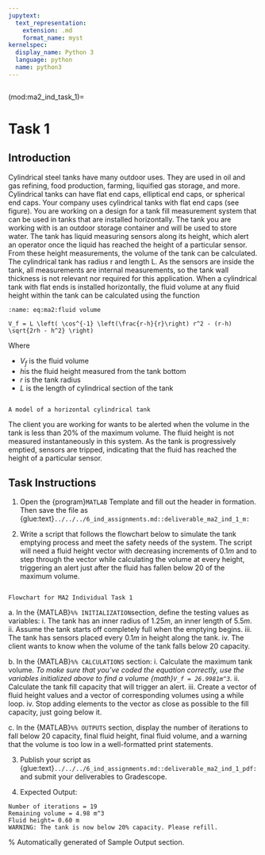 ```yaml
---
jupytext:
  text_representation:
    extension: .md
    format_name: myst
kernelspec:
  display_name: Python 3
  language: python
  name: python3
---
```

```{include} /macros.md
```

(mod:ma2_ind_task_1)=
# Task 1


## Introduction

Cylindrical steel tanks have many outdoor uses. They are used in oil and gas
refining, food production, farming, liquified gas storage, and more. Cylindrical
tanks can have flat end caps, elliptical end caps, or spherical end caps. Your
company uses cylindrical tanks with flat end caps (see figure). 
You are working on a design for a tank fill measurement system that can be used in tanks
that are installed horizontally. The tank you are working with is an outdoor
storage container and will be used to store water. The tank has liquid measuring
sensors along its height, which alert an operator once the liquid has reached
the height of a particular sensor. From these height measurements, the volume of
the tank can be calculated. The cylindrical tank has radius r and length L. As
the sensors are inside the tank, all measurements are internal measurements, so
the tank wall thickness is not relevant nor required for this application. When
a cylindrical tank with flat ends is installed horizontally, the fluid volume at
any fluid height within the tank can be calculated using the function

```{math}
:name: eq:ma2:fluid volume

V_f = L \left( \cos^{-1} \left(\frac{r-h}{r}\right) r^2 - (r-h) \sqrt{2rh - h^2} \right)
```

Where
- $V_f$ is the fluid volume
- $h$is the fluid height measured from the tank bottom
- $r$ is the tank radius
- $L$ is the length of cylindrical section of the tank

```{figure} cylindrical_tank.png

A model of a horizontal cylindrical tank
```

The client you are working for wants to be alerted when the volume in the tank
is less than 20% of the maximum volume. The fluid height is not measured
instantaneously in this system. As the tank is progressively emptied, sensors
are tripped, indicating that the fluid has reached the height of a particular
sensor. 


## Task Instructions

1.	Open the {program}`MATLAB` Template and fill out the header in formation.
   Then save the file as
   {glue:text}`../../../6_ind_assignments.md::deliverable_ma2_ind_1_m:`

2.	Write a script that follows the flowchart below to simulate the tank emptying
   process and meet the safety needs of the system. The script will need a fluid
   height vector with decreasing increments of $0.1m$ and to step through the
   vector while calculating the volume at every height, triggering an alert just
   after the fluid has fallen below $20%$ of the maximum volume. 

   ```{figure} flowchart.png

   Flowchart for MA2 Individual Task 1
   ```

   a.	In the {MATLAB}`%% INITIALIZATION`section, define the testing values as variables:
      i.	   The tank has an inner radius of $1.25m$, an inner length of $5.5m$. 
      ii.	Assume the tank starts off completely full when the emptying begins. 
      iii.	The tank has sensors placed every $0.1m$ in height along the tank. 
      iv.	The client wants to know when the volume of the tank falls below $20%$ capacity. 

   b.	In the {MATLAB}`%% CALCULATIONS` section: 
      i.	   Calculate the maximum tank volume. _To make sure that you’ve coded the equation correctly, use the variables initialized above to find a volume {math}`V_f = 26.9981m^3`._ 
      ii.	Calculate the tank fill capacity that will trigger an alert. 
      iii.	Create a vector of fluid height values and a vector of corresponding volumes using a while loop. 
      iv.	Stop adding elements to the vector as close as possible to the fill capacity, just going below it. 

   c. In the {MATLAB}`%% OUTPUTS` section, display the number of iterations to
      fall below $20%$ capacity, final fluid height, final fluid volume, and a
      warning that the volume is too low in a well-formatted print statements.

3.	Publish your script as
   {glue:text}`../../../6_ind_assignments.md::deliverable_ma2_ind_1_pdf:` and
   submit your deliverables to Gradescope.

4.	Expected Output:

   ```
   Number of iterations = 19
   Remaining volume = 4.98 m^3
   Fluid height= 0.60 m
   WARNING: The tank is now below 20% capacity. Please refill.
   ```

% Automatically generated of Sample Output section.
```{include} /_build/intermediate/Part_5_MATLAB/M2/tasks/ind_1/a/sample_output.md
```